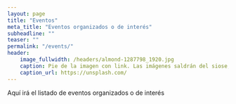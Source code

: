```yaml
---
layout: page
title: "Eventos"
meta_title: "Eventos organizados o de interés"
subheadline: ""
teaser: ""
permalink: "/events/"
header:
    image_fullwidth: /headers/almond-1287798_1920.jpg
    caption: Pie de la imagen con link. Las imágenes saldrán del siose, vuelos, históricos, etc
    caption_url: https://unsplash.com/
---
```


Aquí irá el listado de eventos organizados o de interés
